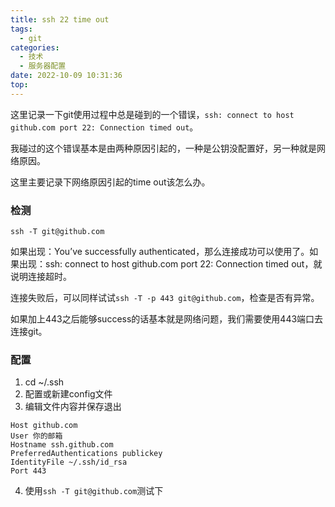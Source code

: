 ```yaml
---
title: ssh 22 time out
tags:
  - git
categories:
  - 技术
  - 服务器配置
date: 2022-10-09 10:31:36
top:
---
```



这里记录一下git使用过程中总是碰到的一个错误，`ssh: connect to host github.com port 22: Connection timed out`。

<!--more-->

我碰过的这个错误基本是由两种原因引起的，一种是公钥没配置好，另一种就是网络原因。

这里主要记录下网络原因引起的time out该怎么办。

### 检测

`ssh -T git@github.com`

如果出现：You’ve successfully authenticated，那么连接成功可以使用了。如果出现：ssh: connect to host github.com port 22: Connection timed out，就说明连接超时。

连接失败后，可以同样试试`ssh -T -p 443 git@github.com`，检查是否有异常。

如果加上443之后能够success的话基本就是网络问题，我们需要使用443端口去连接git。

### 配置

1. cd ~/.ssh
2. 配置或新建config文件
3. 编辑文件内容并保存退出

```shell
Host github.com
User 你的邮箱
Hostname ssh.github.com
PreferredAuthentications publickey
IdentityFile ~/.ssh/id_rsa
Port 443
```

4. 使用`ssh -T git@github.com`测试下
